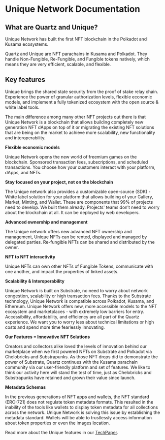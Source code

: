 # Unique Network Documentation	

## What are Quartz and Unique?
Unique Network has built the first NFT blockchain in the Polkadot and Kusama ecosystems.

Quartz and Unique are NFT parachains in Kusama and Polkadot. They handle Non-Fungible, Re-Fungible, and Fungible tokens natively, which means they are very efficient, scalable, and flexible.

## Key features
Unique brings the shared state security from the proof of stake relay chain. Experience the power of granular authorization levels, flexible economic models, and implement a fully tokenized ecosystem with the open source & white label tools.

The main difference among many other NFT projects out there is that Unique Network is a blockchain that allows building completely new generation NFT dApps on top of it or migrating the existing NFT solutions that are being on the market to achieve more scalability, new functionality and interoperability.

**Flexible economic models**

Unique Network opens the new world of freemium games on the blockchain. Sponsored transaction fees, subscriptions, and scheduled transactions. You choose how your customers interact with your platform, dApps, and NFTs.

**Stay focused on your project, not on the blockchain**

The Unique network also provides a customizable open-source (SDK) - White label solution for your platform that allows building of your Gallery, Market, Minting, and Wallet. These are components that 99% of projects need to develop. We built them already. Projects' teams don’t need to worry about the blockchain at all. It can be deployed by web developers.

**Advanced ownership and management**

The Unique network offers new advanced NFT ownership and management, Unique NFTs can be rented, displayed and managed by delegated parties. Re-fungible NFTs can be shared and distributed by the owner.

**NFT to NFT interactivity**

Unique NFTs can own other NFTs of Fungible Tokens, communicate with one another, and impact the properties of linked assets.

**Scalability & Interoperability**

Unique Network is built on Substrate, no need to worry about network congestion, scalability or high transaction fees. Thanks to the Substrate technology, Unique Network is compatible across Polkadot, Kusama, and Ethereum.
Unique Network offers new, more accessible models to the NFT ecosystem and marketplaces - with extremely low barriers for entry. Accessibility, affordability, and efficiency are all part of the Quartz experience. We want you to worry less about technical limitations or high costs and spend more time fearlessly innovating.

**Our Features = Innovative NFT Solutions**

Creators and collectors alike loved the levels of innovation behind our marketplace when we first powered NFTs on Substrate and Polkadot via Chelobricks and Substrapunks. As those NFT drops did to demonstrate the power of Substrate, Quartz continues with the Kusama parachain community via our user-friendly platform and set of features. We like to think our activity here will stand the test of time, just as Chelobricks and Substrapunks have retained and grown their value since launch.

**Metadata Schemas**

In the previous generations of NFT apps and wallets, the NFT standard (ERC-721) does not regulate token metadata formats. This resulted in the inability of the tools like wallets to display token metadata for all collections across the network. Unique Network is solving this issue by establishing the metadata standard. Wallets will be able to trustlessly access information about token properties or even the images location.

Read more about the Unique features in our [TechPaper](https://github.com/UniqueNetwork/techpaper/blob/master/unique_techpaper.pdf).